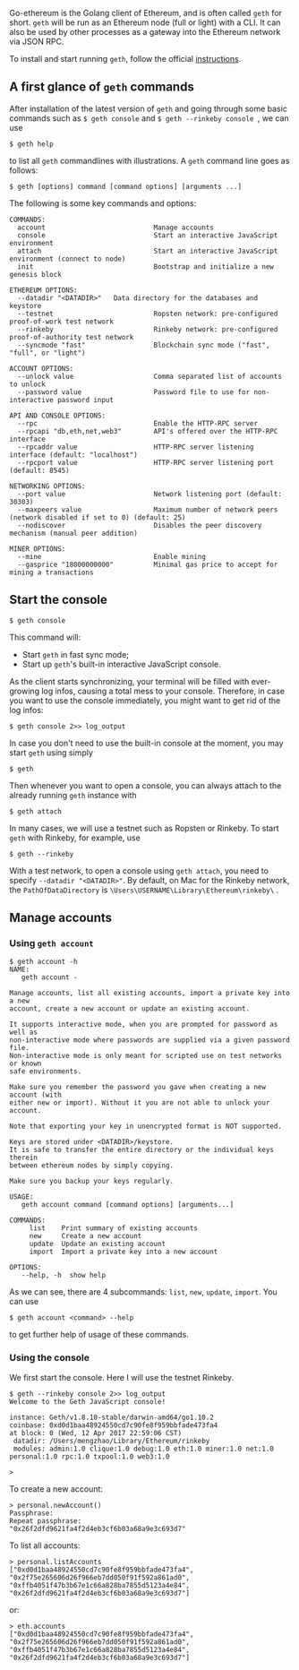Go-ethereum is the Golang client of Ethereum, and is often called ```geth``` for short. ```geth``` will be run as an Ethereum node (full or light) with a CLI. It can also be used by other processes as a gateway into the Ethereum network via JSON RPC. 

To install and start running ```geth```, follow the official [instructions](https://github.com/ethereum/go-ethereum).

## A first glance of ```geth``` commands

After installation of the latest version of ```geth``` and going through some basic commands such as ``` $ geth console ``` and ```$ geth --rinkeby console ```, we can use 
```
$ geth help
```
to list all ```geth``` commandlines with illustrations. A ```geth``` command line goes as follows:
```
$ geth [options] command [command options] [arguments ...]
```

The following is some key commands and options:
```
COMMANDS:
  account                           Manage accounts
  console                           Start an interactive JavaScript environment
  attach                            Start an interactive JavaScript environment (connect to node)
  init                              Bootstrap and initialize a new genesis block

ETHEREUM OPTIONS:
  --datadir "<DATADIR>"   Data directory for the databases and keystore
  --testnet                         Ropsten network: pre-configured proof-of-work test network
  --rinkeby                         Rinkeby network: pre-configured proof-of-authority test network
  --syncmode "fast"                 Blockchain sync mode ("fast", "full", or "light")
  
ACCOUNT OPTIONS:
  --unlock value                    Comma separated list of accounts to unlock
  --password value                  Password file to use for non-interactive password input

API AND CONSOLE OPTIONS:
  --rpc                             Enable the HTTP-RPC server
  --rpcapi "db,eth,net,web3"        API's offered over the HTTP-RPC interface
  --rpcaddr value                   HTTP-RPC server listening interface (default: "localhost")
  --rpcport value                   HTTP-RPC server listening port (default: 8545)

NETWORKING OPTIONS:
  --port value                      Network listening port (default: 30303)
  --maxpeers value                  Maximum number of network peers (network disabled if set to 0) (default: 25)
  --nodiscover                      Disables the peer discovery mechanism (manual peer addition)
  
MINER OPTIONS:
  --mine                            Enable mining
  --gasprice "18000000000"          Minimal gas price to accept for mining a transactions
```

## Start the console
```
$ geth console
```
This command will:

- Start ```geth``` in fast sync mode;
- Start up ```geth```'s built-in interactive JavaScript console.

As the client starts synchronizing, your terminal will be filled with ever-growing log infos, causing a total mess to your console. Therefore, in case you want to use the console immediately, you might want to get rid of the log infos:

```
$ geth console 2>> log_output
```
In case you don't need to use the built-in console at the moment, you may start ```geth``` using simply
```
$ geth
```
Then whenever you want to open a console, you can always attach to the already running ```geth``` instance with 
```
$ geth attach
```
In many cases, we will use a testnet such as Ropsten or Rinkeby. To start ```geth``` with Rinkeby, for example, use
```
$ geth --rinkeby
```
With a test network, to open a console using ```geth attach```, you need to specify ```--datadir "<DATADIR>"```. By default, on Mac for the Rinkeby network, the ```PathOfDataDirectory``` is ```\Users\USERNAME\Library\Ethereum\rinkeby\``` . 

## Manage accounts

### Using ```geth account```
```
$ geth account -h
NAME:
   geth account - 

Manage accounts, list all existing accounts, import a private key into a new
account, create a new account or update an existing account.

It supports interactive mode, when you are prompted for password as well as
non-interactive mode where passwords are supplied via a given password file.
Non-interactive mode is only meant for scripted use on test networks or known
safe environments.

Make sure you remember the password you gave when creating a new account (with
either new or import). Without it you are not able to unlock your account.

Note that exporting your key in unencrypted format is NOT supported.

Keys are stored under <DATADIR>/keystore.
It is safe to transfer the entire directory or the individual keys therein
between ethereum nodes by simply copying.

Make sure you backup your keys regularly.

USAGE:
   geth account command [command options] [arguments...]

COMMANDS:
     list    Print summary of existing accounts
     new     Create a new account
     update  Update an existing account
     import  Import a private key into a new account

OPTIONS:
   --help, -h  show help
```
As we can see, there are 4 subcommands: ```list```, ```new```, ```update```, ```import```. You can use 
```
$ geth account <command> --help
```
to get further help of usage of these commands.

### Using the console

We first start the console. Here I will use the testnet Rinkeby.

```
$ geth --rinkeby console 2>> log_output
Welcome to the Geth JavaScript console!

instance: Geth/v1.8.10-stable/darwin-amd64/go1.10.2
coinbase: 0xd0d1baa48924550cd7c90fe8f959bbfade473fa4
at block: 0 (Wed, 12 Apr 2017 22:59:06 CST)
 datadir: /Users/mengzhao/Library/Ethereum/rinkeby
 modules: admin:1.0 clique:1.0 debug:1.0 eth:1.0 miner:1.0 net:1.0 personal:1.0 rpc:1.0 txpool:1.0 web3:1.0

> 
```

To create a new account:
```
> personal.newAccount()
Passphrase: 
Repeat passphrase: 
"0x26f2dfd9621fa4f2d4eb3cf6b03a68a9e3c693d7"
```

To list all accounts:
```
> personal.listAccounts
["0xd0d1baa48924550cd7c90fe8f959bbfade473fa4", "0x2f75e265606d26f966eb7dd050f91f592a861ad0", "0xffb4051f47b3b67e1c66a828ba7855d5123a4e84", "0x26f2dfd9621fa4f2d4eb3cf6b03a68a9e3c693d7"]
```
or:
```
> eth.accounts
["0xd0d1baa48924550cd7c90fe8f959bbfade473fa4", "0x2f75e265606d26f966eb7dd050f91f592a861ad0", "0xffb4051f47b3b67e1c66a828ba7855d5123a4e84", "0x26f2dfd9621fa4f2d4eb3cf6b03a68a9e3c693d7"]
```



